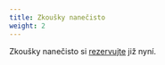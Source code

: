 ```yaml
---
title: Zkoušky nanečisto
weight: 2
---
```

Zkoušky nanečisto  si [rezervujte](https://vigvam.webooker.eu/) již nyní.